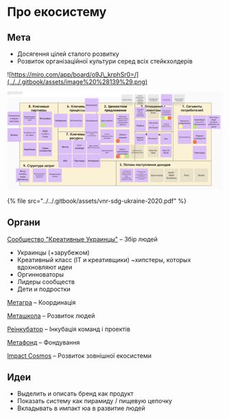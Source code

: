 # Про екосистему

## Мета

* Досягення цілей сталого розвитку
* Розвиток організаційної культури серед всіх стейкхолдерів

![https://miro.com/app/board/o9J\_krphSr0=/](../../.gitbook/assets/image%20%28139%29.png)

![](../../.gitbook/assets/image%20%28143%29.png)

{% file src="../../.gitbook/assets/vnr-sdg-ukraine-2020.pdf" %}

## Органи

[Сообщество "Креативные Украинцы"](../analitika-mepping-dannykh/) – Збір людей

* Украинцы \(+зарубежом\)
* Креативный класс \(IT и креативщики\) ~хипстеры, которых вдохновляют идеи
* Оргинноваторы
* Лидеры сообществ
* Дети и подростки

[Метагра](../informacionnaya-kampaniya/) – Координація

[Меташкола](../shkola/) – Розвиток людей

[Реінкубатор](../evolyuciya-organizacii/) – Інкубація команд і проектів

[Метафонд](../metafond.md) – Фондування

[Impact Cosmos](../impact-cosmos.md) – Розвиток зовнішної екосистеми

## Идеи

* Выделить и описать бренд как продукт
* Показать систему как пирамиду / пищевую цепочку
* Вкладывать в импакт юа в развитие людей

